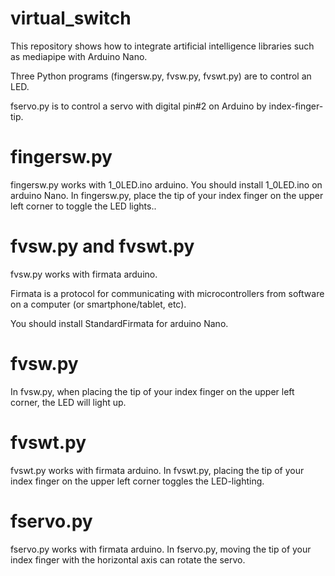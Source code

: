 # virtual_switch
This repository shows how to integrate artificial intelligence libraries such as mediapipe
with Arduino Nano.

Three Python programs (fingersw.py, fvsw.py, fvswt.py) are to control an LED.

fservo.py is to control a servo with digital pin#2 on Arduino by index-finger-tip.

# fingersw.py
fingersw.py works with 1_0LED.ino arduino.
You should install 1_0LED.ino on arduino Nano.
In fingersw.py, place the tip of your index finger on the upper left corner 
to toggle the LED lights..

# fvsw.py and fvswt.py
fvsw.py works with firmata arduino.

Firmata is a protocol for communicating with microcontrollers 
from software on a computer (or smartphone/tablet, etc).

You should install StandardFirmata for arduino Nano.

# fvsw.py
In fvsw.py, when placing the tip of your index finger on the upper left corner, 
the LED will light up.

# fvswt.py
fvswt.py works with firmata arduino.
In fvswt.py, placing the tip of your index finger on the upper left corner 
toggles the LED-lighting.

# fservo.py
fservo.py works with firmata arduino.
In fservo.py, moving the tip of your index finger with the horizontal axis
can rotate the servo.
